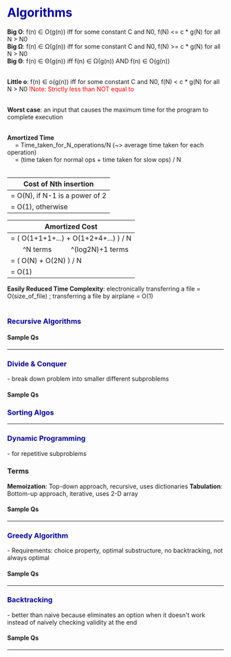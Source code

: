 <h1 style="color:#030394">Algorithms</h1>

**Big O**: f(n) ∈ O(g(n)) iff for some constant C and N0, f(N) <= c * g(N) for all N > N0 <br>
**Big Ω**: f(n) ∈ Ω(g(n)) iff for some constant C and N0, f(N) >= c * g(N) for all N > N0 <br>
**Big Θ**: f(n) ∈ Θ(g(n)) iff f(n) ∈ Ω(g(n)) AND f(n) ∈ O(g(n)) <br> <br>

**Little o**: f(n) ∈ o(g(n)) iff for some constant C and N0, f(N) < c * g(N) for all N > N0
<span style="color:red">!Note: Strictly less than NOT equal to</span> <br> <br>

**Worst case**: an input that causes the maximum time for the program to complete execution <br> <br>

**Amortized Time** <br>
&ensp;&ensp;  = Time_taken_for_N_operations/N (~> average time taken for each operation) <br>
&ensp;&ensp;  = (time taken for normal ops + time taken for slow ops) / N <br> <br>

| Cost of Nth insertion 
|---------------------------------|
| = O(N), if N-1 is a power of 2
| = O(1), otherwise

| Amortized Cost
|---------------------------------|
| = ( O(1+1+1+...) + O(1+2+4+...) ) / N
| &ensp;&ensp;&ensp; ^N terms &ensp;&ensp; &ensp;&ensp; ^(log2N)+1 terms
| = ( O(N) + O(2N) ) / N 
| = O(1)

**Easily Reduced Time Complexity**: electronically transferring a file = O(size_of_file) ; transferring a file by airplane = O(1)
<br> <br>

<h3 style="color:#030394">Recursive Algorithms</h3>

<h4>Sample Qs</h4>


___________________________________________

<h3 style="color:#030394">Divide & Conquer</h3>
-   break down problem into smaller different subproblems

<h4>Sample Qs</h4>


<h3 style="color:#030394">Sorting Algos</h3>

___________________________________________

<h3 style="color:#030394">Dynamic Programming</h3>   
-   for repetitive subproblems

### Terms
  **Memoization**: Top-down approach, recursive, uses dictionaries
  **Tabulation**: Bottom-up approach, iterative, uses 2-D array

<h4>Sample Qs</h4>


___________________________________________

<h3 style="color:#030394">Greedy Algorithm</h3>
- Requirements: choice property, optimal substructure, no backtracking, not always optimal

<h4>Sample Qs</h4>


___________________________________________

<h3 style="color:#030394">Backtracking</h3>
- better than naive because eliminates an option when it doesn't work instead of naively checking validity at the end

<h4>Sample Qs</h4>


___________________________________________




